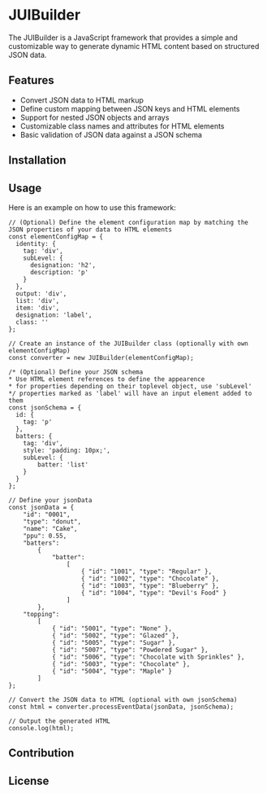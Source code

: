 # JUIBuilder

The JUIBuilder is a JavaScript framework that provides a simple and customizable way to generate dynamic HTML content based on structured JSON data.

## Features

- Convert JSON data to HTML markup
- Define custom mapping between JSON keys and HTML elements
- Support for nested JSON objects and arrays
- Customizable class names and attributes for HTML elements
- Basic validation of JSON data against a JSON schema

## Installation

## Usage
Here is an example on how to use this framework: 
```
// (Optional) Define the element configuration map by matching the JSON properties of your data to HTML elements
const elementConfigMap = {
  identity: {
    tag: 'div',
    subLevel: {
      designation: 'h2',
      description: 'p'
    }
  },
  output: 'div',
  list: 'div',
  item: 'div',
  designation: 'label',
  class: ''
};

// Create an instance of the JUIBuilder class (optionally with own elementConfigMap)
const converter = new JUIBuilder(elementConfigMap);

/* (Optional) Define your JSON schema
* Use HTML element references to define the appearence 
* for properties depending on their toplevel object, use 'subLevel'
*/ properties marked as 'label' will have an input element added to them
const jsonSchema = {
  id: {
    tag: 'p'
  },
  batters: { 
    tag: 'div',
    style: 'padding: 10px;',
    subLevel: {
        batter: 'list'
    }
  }
};

// Define your jsonData
const jsonData = {
	"id": "0001",
	"type": "donut",
	"name": "Cake",
	"ppu": 0.55,
	"batters":
		{
			"batter":
				[
					{ "id": "1001", "type": "Regular" },
					{ "id": "1002", "type": "Chocolate" },
					{ "id": "1003", "type": "Blueberry" },
					{ "id": "1004", "type": "Devil's Food" }
				]
		},
	"topping":
		[
			{ "id": "5001", "type": "None" },
			{ "id": "5002", "type": "Glazed" },
			{ "id": "5005", "type": "Sugar" },
			{ "id": "5007", "type": "Powdered Sugar" },
			{ "id": "5006", "type": "Chocolate with Sprinkles" },
			{ "id": "5003", "type": "Chocolate" },
			{ "id": "5004", "type": "Maple" }
		]
};

// Convert the JSON data to HTML (optional with own jsonSchema)
const html = converter.processEventData(jsonData, jsonSchema);

// Output the generated HTML
console.log(html);
```

## Contribution

## License 
